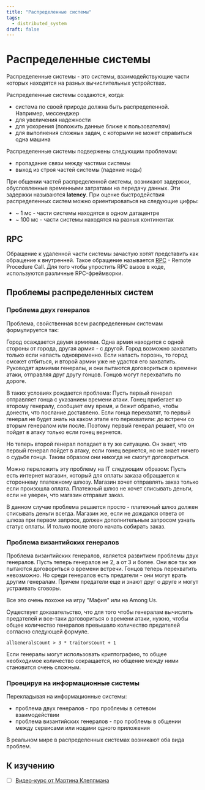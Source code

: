 ```yaml
---
title: "Распределенные системы"
tags: 
  - distributed_system
draft: false
---
```


# Распределенные системы

Распределенные системы - это системы, взаимодействующие части которых находятся на разных вычислительных устройствах.

Распределенные системы создаются, когда:
- система по своей природе должна быть распределенной. Например, мессенджер
- для увеличения надежности
- для ускорения (положить данные ближе к пользователям)
- для выполнения сложных задач, с которыми не может справиться одна машина

Распределенные системы подвержены следующим проблемам:
- пропадание связи между частями системы
- выход из строя частей системы (падение ноды)

При общении частей распределенной системы, возникают задержки, обусловленные временными затратами на передачу данных.
Эти задержки называются **latency**.
При оценке быстродействия распределенных систем можно ориентироваться на следующие цифры:
- ~ 1 мс - части системы находятся в одном датацентре
- ~ 100 мс - части системы находятся на разных континентах


## RPC

Обращение к удаленной части системы зачастую хотят представить как обращение к внутренней.
Такое обращение называется [RPC](inter_process_communication.md) - Remote Procedure Call.
Для того чтобы упростить RPC вызов в коде, используются различные RPC-фреймворки.


## Проблемы распределенных систем

### Проблема двух генералов

Проблема, свойственная всем распределенным системам формулируется так:

Город осаждается двумя армиями.
Одна армия находится с одной стороны от города, другая армия - с другой.
Город возможно захватить только если напасть одновременно.
Если напасть порознь, то город сможет отбиться, и второй армии уже не удастся его захватить.
Руководят армиями генералы, и они пытаются договориться о времени атаки, отправляя друг другу гонцов.
Гонцов могут перехватить по дороге.

В таких условиях рождается проблема: 
Пусть первый генерал отправляет гонца с указанием времени атаки.
Гонец прибегает ко второму генералу, сообщает ему время, и бежит обратно, чтобы донести, что послание доставлено.
Если гонца перехватят, то первый генерал не будет знать на каком этапе его перехватили: до встречи со вторым генералом или после.
Поэтому первый генерал решает, что он пойдет в атаку только если гонец вернется.

Но теперь второй генерал попадает в ту же ситуацию.
Он знает, что первый генерал пойдет в атаку, если гонец вернется, но не знает ничего о судьбе гонца.
Таким образом они никогда не смогут договориться.

Можно переложить эту проблему на IT следующим образом: 
Пусть есть интернет магазин, который для оплаты заказа обращается к стороннему платежному шлюзу.
Магазин хочет отправлять заказ только если произошла оплата.
Платежный шлюз не хочет списывать деньги, если не уверен, что магазин отправит заказ.

В данном случае проблема решается просто - платежный шлюз должен списывать деньги всегда.
Магазин же, если не дождался ответа от шлюза при первом запросе, должен дополнительным запросом узнать статус оплаты.
И только после этого начать собирать заказ.


### Проблема византийских генералов

Проблема византийских генералов, является развитием проблемы двух генералов.
Пусть теперь генералов не 2, а от 3 и более.
Они все так же пытаются договориться о времени встречи.
Гонцов теперь перехватить невозможно.
Но среди генералов есть предатели - они могут врать другим генералам.
Причем предатели еще и знают друг о друге и могут устраивать сговоры.

Все это очень похоже на игру "Мафия" или на Among Us.

Существует доказательство, что для того чтобы генералам вычислить предателей и все-таки договориться о времени атаки, нужно, чтобы общее количество генералов
превышало количество предателей согласно следующей формуле.
```
allGeneralsCount > 3 * traitorsCount + 1
```

Если генералы могут использовать криптографию, то общее необходимое количество сокращается, но общение между ними становится очень сложным.


### Проецируя на информационные системы

Перекладывая на информационные системы:
- проблема двух генералов - про проблемы в сетевом взаимодействии
- проблема византийских генералов - про проблемы в общении между сервисами или нодами одного приложения

В реальном мире в распределенных системах возникают оба вида проблем.


## К изучению

- [ ] [Видео-курс от Мартина Клеппмана](https://www.youtube.com/watch?v=UEAMfLPZZhE&list=PLeKd45zvjcDFUEv_ohr_HdUFe97RItdiB&ab_channel=MartinKleppmann)